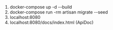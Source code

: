 1. docker-compose up -d --build
2. docker-compose run -rm artisan migrate --seed
3. localhost:8080
4. localhost:8080/docs/index.html (ApiDoc)

